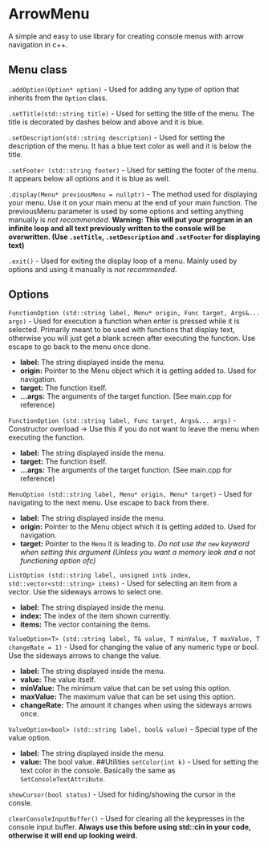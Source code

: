 # ArrowMenu
A simple and easy to use library for creating console menus with arrow navigation in c++.
## Menu class
`.addOption(Option* option)` - Used for adding any type of option that inherits from the `Option` class.

`.setTitle(std::string title)` - Used for setting the title of the menu. The title is decorated by dashes below and above and it is blue.

`.setDescription(std::string description)` - Used for setting the description of the menu. It has a blue text color as well and it is below the title.

`.setFooter (std::string footer)` - Used for setting the footer of the menu. It appears below all options and it is blue as well.

`.display(Menu* previousMenu = nullptr)` - The method used for displaying your menu. Use it on your main menu at the end of your main function. The previousMenu parameter is used by some options and setting anything manually is *not recommended*. **Warning: This will put your program in an infinite loop and all text previously written to the console will be overwritten. (Use `.setTitle`, `.setDescription` and `.setFooter` for displaying text)**

`.exit()` - Used for exiting the display loop of a menu. Mainly used by options and using it manually is *not recommended*.
## Options
`FunctionOption (std::string label, Menu* origin, Func target, Args&... args)` - Used for execution a function when enter is pressed while it is selected. Primarily meant to be used with functions that display text, otherwise you will just get a blank screen after executing the function. Use escape to go back to the menu once done.

 - **label:** The string displayed inside the menu.
 - **origin:** Pointer to the Menu object which it is getting added to. Used for navigation.
 - **target:** The function itself.
 - **...args:** The arguments of the target function. (See main.cpp for reference)

`FunctionOption (std::string label, Func target, Args&... args)` - Constructor overload -> Use this if you do not want to leave the menu when executing the function.

- **label:** The string displayed inside the menu.
- **target:** The function itself.
- **...args:** The arguments of the target function. (See main.cpp for reference)

`MenuOption (std::string label, Menu* origin, Menu* target)` - Used for navigating to the next menu. Use escape to back from there.

 - **label:** The string displayed inside the menu.
 - **origin:** Pointer to the Menu object which it is getting added to. Used for navigation.
 - **target:** Pointer to the `Menu` it is leading to. *Do not use the `new` keyword when setting this argument (Unless you want a memory leak and a not functioning option ofc)*

`ListOption (std::string label, unsigned int& index, std::vector<std::string> items)` - Used for selecting an item from a vector. Use the sideways arrows to select one.

 - **label:** The string displayed inside the menu.
 - **index:** The index of the item shown currently.
 - **items:** The vector containing the items.

`ValueOption<T> (std::string label, T& value, T minValue, T maxValue, T changeRate = 1)` - Used for changing the value of any numeric type or bool. Use the sideways arrows to change the value.

 - **label:** The string displayed inside the menu.
 - **value:** The value itself.
 - **minValue:** The minimum value that can be set using this option.
 - **maxValue:** The maximum value that can be set using this option.
 - **changeRate:** The amount it changes when using the sideways arrows once.

`ValueOption<bool> (std::string label, bool& value)` - Special type of the value option.

 - **label:** The string displayed inside the menu.
 - **value:** The bool value.
##Utilities
`setColor(int k)` - Used for setting the text color in the console. Basically the same as `SetConsoleTextAttribute`.

`showCursor(bool status)` - Used for hiding/showing the cursor in the consle.

`clearConsoleInputBuffer()` - Used for clearing all the keypresses in the console input buffer. **Always use this before using std::cin in your code, otherwise it will end up looking weird.**